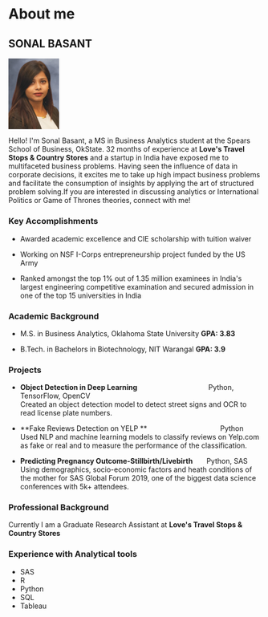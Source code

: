 About me
================

SONAL BASANT
------------

<img src="./sonalimage.png" width="20%" style="display: block; margin: auto auto auto 0;" />

Hello! I'm Sonal Basant, a MS in Business Analytics student at the Spears School of Business, OkState. 32 months of experience at **Love's Travel Stops & Country Stores** and a startup in India have exposed me to multifaceted business problems. Having seen the influence of data in corporate decisions, it excites me to take up high impact business problems and facilitate the consumption of insights by applying the art of structured problem solving.If you are interested in discussing analytics or International Politics or Game of Thrones theories, connect with me!

### Key Accomplishments

-   Awarded academic excellence and CIE scholarship with tuition waiver

-   Working on NSF I-Corps entrepreneurship project funded by the US Army

-   Ranked amongst the top 1% out of 1.35 million examinees in India's largest engineering competitive examination and secured admission in one of the top 15 universities in India

### Academic Background

-   M.S. in Business Analytics, Oklahoma State University **GPA: 3.83**

-   B.Tech. in Bachelors in Biotechnology, NIT Warangal **GPA: 3.9**

### Projects

-   **Object Detection in Deep Learning**                                    Python, TensorFlow, OpenCV<br /> Created an object detection model to detect street signs and OCR to read license plate numbers.

-   **Fake Reviews Detection on YELP **                                     Python<br /> Used NLP and machine learning models to classify reviews on Yelp.com as fake or real and to measure the performance of the classification.

-   **Predicting Pregnancy Outcome-Stillbirth/Livebirth**       Python, SAS<br /> Using demographics, socio-economic factors and heath conditions of the mother for SAS Global Forum 2019, one of the biggest data science conferences with 5k+ attendees.

### Professional Background

Currently I am a Graduate Research Assistant at **Love's Travel Stops & Country Stores**

### Experience with Analytical tools

-   SAS
-   R
-   Python
-   SQL
-   Tableau
